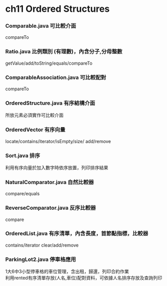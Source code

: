 # ch11 Ordered Structures
### Comparable.java 可比較介面
  compareTo
### Ratio.java 比例類別 (有理數)，內含分子,分母整數
  getValue/add/toString/equals/compareTo
### ComparableAssociation.java 可比較配對
  compareTo
### OrderedStructure.java 有序結構介面
  所放元素必須實作可比較介面
### OrderedVector 有序向量
  locate/contains/iterator/isEmpty/size/
  add/remove
### Sort.java 排序
  利用有序向量於加入數字時依序放置，列印排序結果
### NaturalComparator.java 自然比較器
  compare/equals
### ReverseComparator.java 反序比較器
  compare
### OrderedList.java 有序清單，內含長度，首節點指標，比較器
  contains/iterator
  clear/add/remove
### ParkingLot2.java  停車格應用
  1大6中3小型停車格的車位管理，含出租，歸還，列印合約作業  
  利用rented有序清單存放(人名,車位)配對資料，可依據人名排序存放及查詢列印
